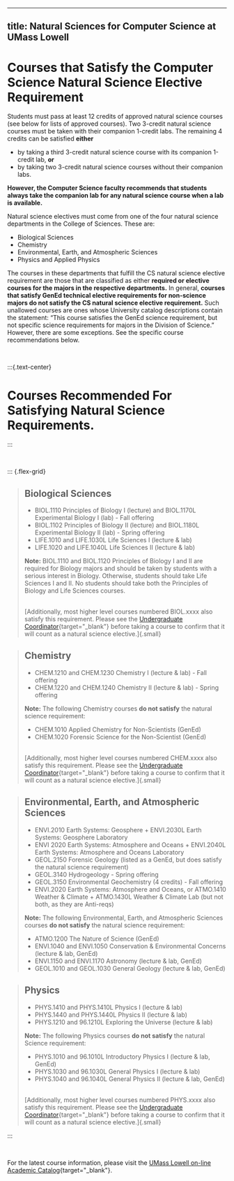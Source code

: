 
---
title: Natural Sciences for Computer Science at UMass Lowell
---

# Courses that Satisfy the Computer Science Natural Science Elective Requirement

Students must pass at least 12 credits of approved natural science courses (see below for lists of approved courses). Two 3-credit natural science courses must be taken with their companion 1-credit labs. The remaining 4 credits can be satisfied **either**

- by taking a third 3-credit natural science course with its companion 1-credit lab, **or**
- by taking two 3-credit natural science courses without their companion labs.

**However, the Computer Science faculty recommends that students always take the companion lab for any natural science course when a lab is available.**

Natural science electives must come from one of the four natural science departments in the College of Sciences. These are:

- Biological Sciences
- Chemistry
- Environmental, Earth, and Atmospheric Sciences
- Physics and Applied Physics

The courses in these departments that fulfill the CS natural science elective requirement are those that are classified as either **required or elective courses for the majors in the respective departments.** In general, **courses that satisfy GenEd technical elective requirements for non-science majors do not satisfy the CS natural science elective requirement.** Such unallowed courses are ones whose University catalog descriptions contain the statement: “This course satisfies the GenEd science requirement, but not specific science requirements for majors in the Division of Science.” However, there are some exceptions. See the specific course recommendations below.

<br>

:::{.text-center}
# Courses Recommended For Satisfying Natural Science Requirements.
:::

<br>

::: {.flex-grid}

> ## Biological Sciences
>
> - BIOL.1110 Principles of Biology I (lecture) and BIOL.1170L Experimental Biology I (lab) - Fall offering
> - BIOL.1102 Principles of Biology II (lecture) and BIOL.1180L Experimental Biology II (lab) - Spring offering
> - LIFE.1010 and LIFE.1030L Life Sciences I (lecture & lab)
> - LIFE.1020 and LIFE.1040L Life Sciences II (lecture & lab)
>
> **Note:** BIOL.1110 and BIOL.1120 Principles of Biology I and II are required for Biology majors and should be taken by students with a serious interest in Biology. Otherwise, students should take Life Sciences I and II. No students should take both the Principles of Biology and Life Sciences courses.
>
> <br>[Additionally, most higher level courses numbered BIOL.xxxx also satisfy this requirement. Please see the [Undergraduate Coordinator](mailto:ugcoord@uml.edu){target="_blank"} before taking a course to confirm that it will count as a natural science elective.]{.small}
>

> ## Chemistry
>
> - CHEM.1210 and CHEM.1230 Chemistry I (lecture & lab) - Fall offering
> - CHEM.1220 and CHEM.1240 Chemistry II (lecture & lab) - Spring offering
>
> **Note:** The following Chemistry courses **do not satisfy** the natural science requirement:
>
> - CHEM.1010 Applied Chemistry for Non-Scientists (GenEd) 
> - CHEM.1020 Forensic Science for the Non-Scientist (GenEd) 
>
> <br>[Additionally, most higher level courses numbered CHEM.xxxx also satisfy this requirement. Please see the [Undergraduate Coordinator](mailto:ugcoord@uml.edu){target="_blank"} before taking a course to confirm that it will count as a natural science elective.]{.small}
>

> ## Environmental, Earth, and Atmospheric Sciences
>
> - ENVI.2010 Earth Systems: Geosphere + ENVI.2030L Earth Systems: Geosphere Laboratory
> - ENVI 2020 Earth Systems: Atmosphere and Oceans + ENVI.2040L Earth Systems: Atmosphere and Oceans Laboratory
> - GEOL.2150 Forensic Geology (listed as a GenEd, but does satisfy the natural science requirement)
> - GEOL.3140 Hydrogeology - Spring offering
> - GEOL.3150 Environmental Geochemistry (4 credits) - Fall offering
> - ENVI.2020 Earth Systems: Atmosphere and Oceans, or ATMO.1410 Weather & Climate + ATMO.1430L Weather & Climate Lab (but not both, as they are Anti-reqs)
>
> **Note:** The following Environmental, Earth, and Atmospheric Sciences courses **do not satisfy** the natural science requirement:
>
> - ATMO.1200 The Nature of Science (GenEd)
> - ENVI.1040 and ENVI.1050 Conservation & Environmental Concerns (lecture & lab, GenEd)
> - ENVI.1150 and ENVI.1170 Astronomy (lecture & lab, GenEd)
> - GEOL.1010 and GEOL.1030 General Geology (lecture & lab, GenEd)
>

> ## Physics
>
> - PHYS.1410 and PHYS.1410L Physics I (lecture & lab)
> - PHYS.1440 and PHYS.1440L Physics II (lecture & lab)
> - PHYS.1210 and 96.1210L Exploring the Universe (lecture & lab)
>
> **Note:** The following Physics courses **do not satisfy** the natural Science requirement:
>
> - PHYS.1010 and 96.1010L Introductory Physics I (lecture & lab, GenEd)
> - PHYS.1030 and 96.1030L General Physics I (lecture & lab)
> - PHYS.1040 and 96.1040L General Physics II (lecture & lab, GenEd)
>
> <br>[Additionally, most higher level courses numbered PHYS.xxxx also satisfy this requirement. Please see the [Undergraduate Coordinator](mailto:ugcoord@uml.edu){target="_blank"} before taking a course to confirm that it will count as a natural science elective.]{.small}
>

:::

<br>

For the latest course information, please visit the [UMass Lowell on-line Academic Catalog](https://www.uml.edu/catalog/){target="_blank"}.




<!-- The general option for CS requires four CS electives.  The completion of these four CS electives must include a project sequence.  Project sequences are most often two courses, but in the case of Compiler Design, only one course is needed to complete the project sequence.
<br>
<br>
For all students with a single major in CS, four CS electives are required.  Some double majors with CS have fewer required CS electives, but must still complete a project sequence.  Dual CS/Math majors require three CS electives, while dual CS/EE majors require only two.
<br>
<br>

::: {.text-center}
# Sequence Options
:::
<br>

| First Semester                            | Second Semester                                                                                                                                                                                                                                                                                                                                                                                                                                                                                             |
|-------------------------------------------|-------------------------------------------------------------------------------------------------------------------------------------------------------------------------------------------------------------------------------------------------------------------------------------------------------------------------------------------------------------------------------------------------------------------------------------------------------------------------------------------------------------|
| COMP.3090 Database I                      | COMP.3100 Database II                                                                                                                                                                                                                                                                                                                                                                                                                                                                                       |
| COMP.4060 Intro. to Compiler Construction | *Additional CS Electives* [see above]                                                                                                                                                                                                                                                                                                                                                                                                                                                                       |
| COMP.4110 Software Engineering I          | COMP.4120 Software Engineering II                                                                                                                                                                                                                                                                                                                                                                                                                                                                           |
| COMP.4130 Data Communications I           | COMP.4140 Data Communications II  *— or —*<br> COMP.5610 Computer Security I  *— or —*<br> COMP.3611 Introduction to Computer Security  *— or —*<br> COMP.4611 Cyber Crime Investigation                                                                                                                                                                                                                                                                                                                    |
| COMP.4200 Artificial Intelligence         | COMP.4210 Data Mining  *— or —*<br> COMP.4220 Machine Learning *— or —*<br> COMP.4500 Mobile Robotics                                                                                                                                                                                                                                                                                                                                                                                                       |
| COMP.4210 Data Mining                     | COMP.4220 Machine Learning                                                                                                                                                                                                                                                                                                                                                                                                                                                                                  |
| COMP.4220 Machine Learning                | COMP.4230 Computer Vision  *— or —*<br> COMP.4420 Natural Language Processing  *— or —*<br> COMP.4500 Mobile Robotics                                                                                                                                                                                                                                                                                                                                                                                       |
| COMP.4270 Graphics I                      | COMP.4280 Graphics II                                                                                                                                                                                                                                                                                                                                                                                                                                                                                       |
| COMP.4630 Mobile App Programming I        | COMP.4631 Mobile App Programming II                                                                                                                                                                                                                                                                                                                                                                                                                                                                         |
| COMP.2300 Intro. to Computer Security     | COMP.2350 Cyber Crime Investigation *— or —*<br> COMP.3310 Cyber Defense *— or —*<br> COMP.3300 Introduction to Malware Analysis *— or —*<br> COMP.4650 Introduction to IoT Security and Privacy *— or —*<br> COMP.5610 Computer & Network Security I *— or —*<br> COMP.5620 Computer Security II *— or —*<br> COMP.5660 Malware Analysis *— or —*<br> COMP.5670 IoT Security and Privacy *— or —*<br> COMP.5690 Computer and Network Forensics *— or —*<br> COMP.6610 Advanaced Topics in Network Security |
| COMP.4610 GUI Programming I               | COMP.4620 GUI Programming II                                                                                                                                                                                                                                                                                                                                                                                                                                                                                |
| COMP.5400 Visual Analytics                | COMP.5410 Data Visualization                                                                                                                                                                                                                                                                                                                                                                                                                                                                                |
| COMP.5610 Computer Security I             | COMP.5620 Computer Security II                                                                                                                                                                                                                                                                                                                                                                                                                                                                              |

<br>

> **Note:** Any two courses from the following list will satisfy a **Robotics** project sequence:
> 
> <br>
> 
> ::: {.text-center} 
> COMP.4500 Mobile Robotics *— or —*<br> 
> COMP.4510 Probabilistic Robotics *— or —*<br> 
> COMP.4520 Robot Design *— or —*<br> 
> COMP.4200 Artificial Intelligence *— or —*<br> 
> COMP.4220 Machine Learning *— or —*<br> 
> COMP.4240 Introduction to Reinforcement Learning *— or —*<br> 
> COMP.5434 Reinforcement Learning *— or —*<br> 
> COMP.5540 Human-Robot Interaction  
> :::  
>  -->